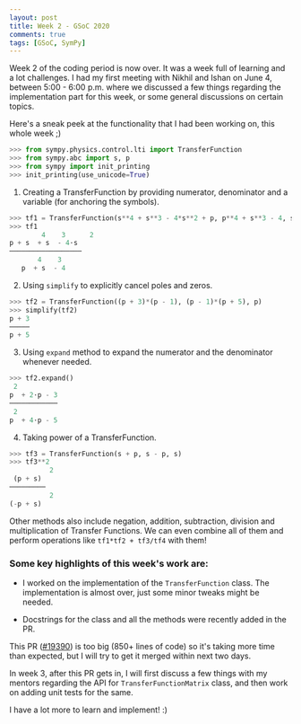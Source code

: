 ```yaml
---
layout: post
title: Week 2 - GSoC 2020
comments: true
tags: [GSoC, SymPy]
---
```


Week 2 of the coding period is now over. It was a week full of learning and a lot challenges. I had my first meeting with Nikhil and Ishan on June 4, between 5:00 - 6:00 p.m. where we discussed a few things regarding the implementation part for this week, or some general discussions on certain topics.

Here's a sneak peek at the functionality that I had been working on, this whole week ;)

```python
>>> from sympy.physics.control.lti import TransferFunction
>>> from sympy.abc import s, p
>>> from sympy import init_printing
>>> init_printing(use_unicode=True)
```

1. Creating a TransferFunction by providing numerator, denominator and a variable (for anchoring the symbols).
```python
>>> tf1 = TransferFunction(s**4 + s**3 - 4*s**2 + p, p**4 + s**3 - 4, s)
>>> tf1
        4    3      2
p + s  + s  - 4⋅s 
──────────────────
       4    3        
   p  + s  - 4
```

2. Using `simplify` to explicitly cancel poles and zeros.
```python
>>> tf2 = TransferFunction((p + 3)*(p - 1), (p - 1)*(p + 5), p)
>>> simplify(tf2)
p + 3
─────
p + 5
```

3. Using `expand` method to expand the numerator and the denominator whenever needed.
```python
>>> tf2.expand()
 2          
p  + 2⋅p - 3
────────────
 2          
p  + 4⋅p - 5
```

4. Taking power of a TransferFunction.
```python
>>> tf3 = TransferFunction(s + p, s - p, s)
>>> tf3**2	
          2
 (p + s) 
─────────
          2
(-p + s) 
```

Other methods also include negation, addition, subtraction, division and multiplication of Transfer Functions.
We can even combine all of them and perform operations like `tf1*tf2 + tf3/tf4` with them! 

### Some key highlights of this week's work are:

* I worked on the implementation of the `TransferFunction` class. The implementation is almost over, just some minor tweaks might be needed.

* Docstrings for the class and all the methods were recently added in the PR.  

This PR ([#19390](https://github.com/sympy/sympy/pull/19390)) is too big (850+ lines of code) so it's taking more time than expected, but I will try to get it merged within next two days.

In week 3, after this PR gets in, I will first discuss a few things with my mentors regarding the API for `TransferFunctionMatrix` class, and then work on adding unit tests for the same.

I have a lot more to learn and implement! :)
